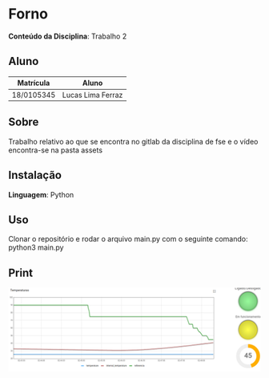 # Forno

**Conteúdo da Disciplina**: Trabalho 2<br>

## Aluno
| Matrícula   |         Aluno          |
| ----------- | ---------------------- |
| 18/0105345  |  Lucas Lima Ferraz     |

## Sobre 
Trabalho relativo ao que se encontra no gitlab da disciplina de fse e o vídeo encontra-se na pasta assets

## Instalação 
**Linguagem**: Python<br>

## Uso 
Clonar o repositório e rodar o arquivo main.py com o seguinte comando: python3 main.py

## Print
![Print](assets/img.png)